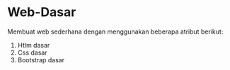 # Web-Dasar
Membuat web sederhana dengan menggunakan beberapa atribut berikut:
1. Htlm dasar
2. Css dasar
3. Bootstrap dasar
